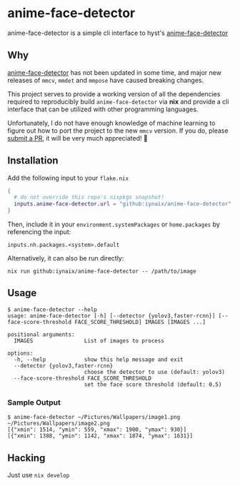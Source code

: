 # anime-face-detector

anime-face-detector is a simple cli interface to hyst's [anime-face-detector](https://github.com/hysts/anime-face-detector)

## Why
[anime-face-detector](https://github.com/hysts/anime-face-detector) has not been updated in some time, and major new releases of `mmcv`, `mmdet` and `mmpose` have caused breaking changes.

This project serves to provide a working version of all the dependencies required to reproducibly build `anime-face-detector` via **nix** and provide a cli interface that can be utilized with other programming languages.

Unfortunately, I do not have enough knowledge of machine learning to figure out how to port the project to the new `mmcv` version. If you do, please [submit a PR](https://github.com/hysts/anime-face-detector/pulls), it will be very much appreciated! 🙏

## Installation

Add the following input to your `flake.nix`
```nix
{
  # do not override this repo's nixpkgs snapshot!
  inputs.anime-face-detector.url = "github:iynaix/anime-face-detector";
}
```
Then, include it in your `environment.systemPackages` or `home.packages` by referencing the input:

```
inputs.nh.packages.<system>.default
```

Alternatively, it can also be run directly:

```
nix run github:iynaix/anime-face-detector -- /path/to/image
```

## Usage

```console
$ anime-face-detector --help
usage: anime-face-detector [-h] [--detector {yolov3,faster-rcnn}] [--face-score-threshold FACE_SCORE_THRESHOLD] IMAGES [IMAGES ...]

positional arguments:
  IMAGES                List of images to process

options:
  -h, --help            show this help message and exit
  --detector {yolov3,faster-rcnn}
                        choose the detector to use (default: yolov3)
  --face-score-threshold FACE_SCORE_THRESHOLD
                        set the face score threshold (default: 0.5)
```

### Sample Output
```console
$ anime-face-detector ~/Pictures/Wallpapers/image1.png ~/Pictures/Wallpapers/image2.png
[{"xmin": 1514, "ymin": 559, "xmax": 1900, "ymax": 930}]
[{"xmin": 1388, "ymin": 1142, "xmax": 1874, "ymax": 1631}]
```

## Hacking
Just use `nix develop`